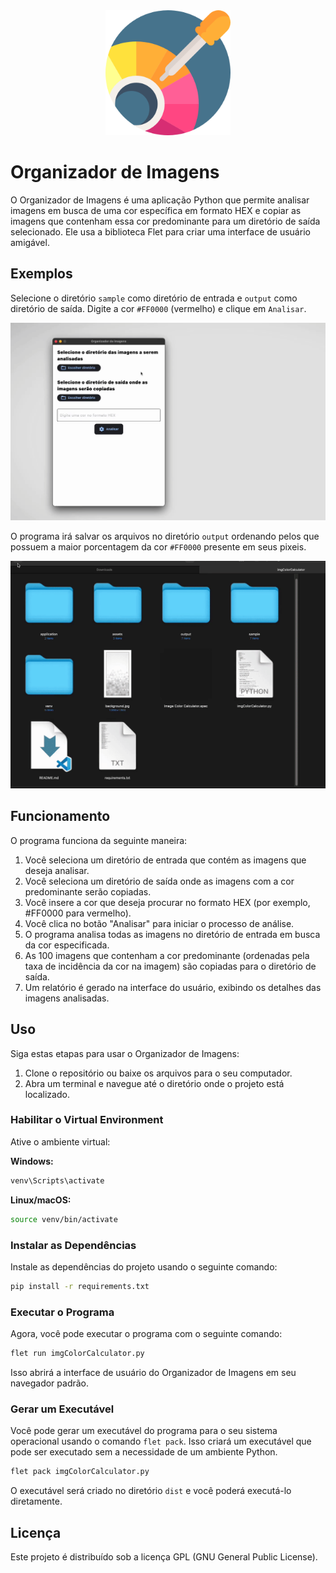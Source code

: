 <div style="text-align:center"><img alt='Logo' src="./assets/icon.png" width="200" height="200"></div>

# Organizador de Imagens

O Organizador de Imagens é uma aplicação Python que permite analisar imagens em busca de uma cor específica em formato HEX e copiar as imagens que contenham essa cor predominante para um diretório de saída selecionado. Ele usa a biblioteca Flet para criar uma interface de usuário amigável.

## Exemplos

Selecione o diretório `sample` como diretório de entrada e `output` como diretório de saída. Digite a cor `#FF0000` (vermelho) e clique em `Analisar`. 

![Exemplo](./assets/how_to_1.gif)

O programa irá salvar os arquivos no diretório `output` ordenando pelos que possuem a maior porcentagem da cor `#FF0000` presente em seus pixeis.

![Exemplo 2](./assets/how_to_2.gif)


## Funcionamento

O programa funciona da seguinte maneira:

1. Você seleciona um diretório de entrada que contém as imagens que deseja analisar.
2. Você seleciona um diretório de saída onde as imagens com a cor predominante serão copiadas.
3. Você insere a cor que deseja procurar no formato HEX (por exemplo, #FF0000 para vermelho).
4. Você clica no botão "Analisar" para iniciar o processo de análise.
5. O programa analisa todas as imagens no diretório de entrada em busca da cor especificada.
6. As 100 imagens que contenham a cor predominante (ordenadas pela taxa de incidência da cor na imagem) são copiadas para o diretório de saída.
7. Um relatório é gerado na interface do usuário, exibindo os detalhes das imagens analisadas.

## Uso

Siga estas etapas para usar o Organizador de Imagens:

1. Clone o repositório ou baixe os arquivos para o seu computador.
2. Abra um terminal e navegue até o diretório onde o projeto está localizado.

### Habilitar o Virtual Environment

Ative o ambiente virtual:

**Windows:**

```bash
venv\Scripts\activate
```

**Linux/macOS:**

```bash
source venv/bin/activate
```

### Instalar as Dependências

Instale as dependências do projeto usando o seguinte comando:

```bash
pip install -r requirements.txt
```

### Executar o Programa

Agora, você pode executar o programa com o seguinte comando:

```bash
flet run imgColorCalculator.py
```

Isso abrirá a interface de usuário do Organizador de Imagens em seu navegador padrão.

### Gerar um Executável

Você pode gerar um executável do programa para o seu sistema operacional usando o comando `flet pack`. Isso criará um executável que pode ser executado sem a necessidade de um ambiente Python.

```bash
flet pack imgColorCalculator.py
```

O executável será criado no diretório `dist` e você poderá executá-lo diretamente.

## Licença

Este projeto é distribuído sob a licença GPL (GNU General Public License).

